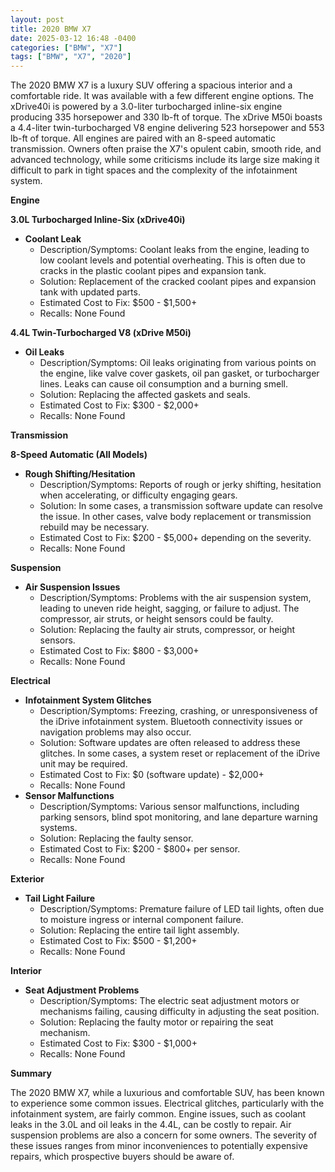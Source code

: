 ```yaml
---
layout: post
title: 2020 BMW X7
date: 2025-03-12 16:48 -0400
categories: ["BMW", "X7"]
tags: ["BMW", "X7", "2020"]
---
```

The 2020 BMW X7 is a luxury SUV offering a spacious interior and a comfortable ride. It was available with a few different engine options. The xDrive40i is powered by a 3.0-liter turbocharged inline-six engine producing 335 horsepower and 330 lb-ft of torque. The xDrive M50i boasts a 4.4-liter twin-turbocharged V8 engine delivering 523 horsepower and 553 lb-ft of torque. All engines are paired with an 8-speed automatic transmission. Owners often praise the X7's opulent cabin, smooth ride, and advanced technology, while some criticisms include its large size making it difficult to park in tight spaces and the complexity of the infotainment system.

**Engine**

**3.0L Turbocharged Inline-Six (xDrive40i)**

*   **Coolant Leak**
    *   Description/Symptoms: Coolant leaks from the engine, leading to low coolant levels and potential overheating. This is often due to cracks in the plastic coolant pipes and expansion tank.
    *   Solution: Replacement of the cracked coolant pipes and expansion tank with updated parts.
    *   Estimated Cost to Fix: $500 - $1,500+
    *   Recalls: None Found

**4.4L Twin-Turbocharged V8 (xDrive M50i)**

*   **Oil Leaks**
    *   Description/Symptoms: Oil leaks originating from various points on the engine, like valve cover gaskets, oil pan gasket, or turbocharger lines. Leaks can cause oil consumption and a burning smell.
    *   Solution: Replacing the affected gaskets and seals.
    *   Estimated Cost to Fix: $300 - $2,000+
    *   Recalls: None Found

**Transmission**

**8-Speed Automatic (All Models)**

*   **Rough Shifting/Hesitation**
    *   Description/Symptoms: Reports of rough or jerky shifting, hesitation when accelerating, or difficulty engaging gears.
    *   Solution: In some cases, a transmission software update can resolve the issue. In other cases, valve body replacement or transmission rebuild may be necessary.
    *   Estimated Cost to Fix: $200 - $5,000+ depending on the severity.
    *   Recalls: None Found

**Suspension**

*   **Air Suspension Issues**
    *   Description/Symptoms: Problems with the air suspension system, leading to uneven ride height, sagging, or failure to adjust. The compressor, air struts, or height sensors could be faulty.
    *   Solution: Replacing the faulty air struts, compressor, or height sensors.
    *   Estimated Cost to Fix: $800 - $3,000+
    *   Recalls: None Found

**Electrical**

*   **Infotainment System Glitches**
    *   Description/Symptoms: Freezing, crashing, or unresponsiveness of the iDrive infotainment system. Bluetooth connectivity issues or navigation problems may also occur.
    *   Solution: Software updates are often released to address these glitches. In some cases, a system reset or replacement of the iDrive unit may be required.
    *   Estimated Cost to Fix: $0 (software update) - $2,000+
    *   Recalls: None Found
*   **Sensor Malfunctions**
    *   Description/Symptoms: Various sensor malfunctions, including parking sensors, blind spot monitoring, and lane departure warning systems.
    *   Solution: Replacing the faulty sensor.
    *   Estimated Cost to Fix: $200 - $800+ per sensor.
    *   Recalls: None Found

**Exterior**

*   **Tail Light Failure**
    *   Description/Symptoms: Premature failure of LED tail lights, often due to moisture ingress or internal component failure.
    *   Solution: Replacing the entire tail light assembly.
    *   Estimated Cost to Fix: $500 - $1,200+
    *   Recalls: None Found

**Interior**

*   **Seat Adjustment Problems**
    *   Description/Symptoms: The electric seat adjustment motors or mechanisms failing, causing difficulty in adjusting the seat position.
    *   Solution: Replacing the faulty motor or repairing the seat mechanism.
    *   Estimated Cost to Fix: $300 - $1,000+
    *   Recalls: None Found

**Summary**

The 2020 BMW X7, while a luxurious and comfortable SUV, has been known to experience some common issues. Electrical glitches, particularly with the infotainment system, are fairly common. Engine issues, such as coolant leaks in the 3.0L and oil leaks in the 4.4L, can be costly to repair. Air suspension problems are also a concern for some owners. The severity of these issues ranges from minor inconveniences to potentially expensive repairs, which prospective buyers should be aware of.

